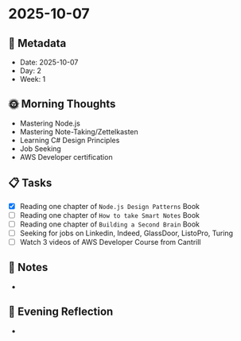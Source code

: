 # 2025-10-07

## 📅 Metadata
- Date: 2025-10-07
- Day: 2
- Week: 1

## 🌞 Morning Thoughts
- Mastering Node.js
- Mastering Note-Taking/Zettelkasten
- Learning C# Design Principles
- Job Seeking
- AWS Developer certification

## 📋 Tasks
- [x] Reading one chapter of `Node.js Design Patterns` Book
- [ ] Reading one chapter of `How to take Smart Notes` Book
- [ ] Reading one chapter of `Building a Second Brain` Book
- [ ] Seeking for jobs on Linkedin, Indeed, GlassDoor, ListoPro, Turing
- [ ] Watch 3 videos of AWS Developer Course from Cantrill

## 📝 Notes
- 

## 🌙 Evening Reflection
- 
